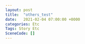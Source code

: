 ```yaml
---
layout: post
title:  "others_test"
date:   2021-02-04 07:00:00 +0000
categories: Etc
Tags: Story Etc
SceneCode: []
---
```

